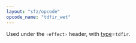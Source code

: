 ```yaml
---
layout: "sfz/opcode"
opcode_name: "tdfir_wet"
---
```

Used under the `‹effect›` header, with [type]=`tdfir`.

[type]: type#tdfir
